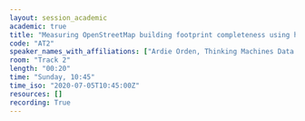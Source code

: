```yaml
---
layout: session_academic
academic: true
title: "Measuring OpenStreetMap building footprint completeness using human settlement layers"
code: "AT2"
speaker_names_with_affiliations: ["Ardie Orden, Thinking Machines Data Science; ardie@thinkingmachin.es","Pia Faustino, Thinking Machines Data Science; pia@thinkingmachin.es","Mark Steve Samson, Thinking Machines Data Science; marksteve@thinkingmachin.es"]
room: "Track 2"
length: "00:20"
time: "Sunday, 10:45"
time_iso: "2020-07-05T10:45:00Z"
resources: []
recording: True
---
```


